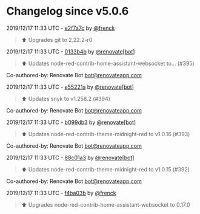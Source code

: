 # Changelog since v5.0.6

2019/12/17 11:33 UTC - [e2f7a7c](https://github.com/hassio-addons/addon-node-red/commit/e2f7a7c9c85ef8ceeffd59858e2bfa580f78825b) by [@frenck](https://github.com/frenck)
> :arrow_up: Upgrades git to 2.22.2-r0 

2019/12/17 11:33 UTC - [0133b4b](https://github.com/hassio-addons/addon-node-red/commit/0133b4b06a7673da4e3d978d4f509be632d658e8) by [@renovate[bot]](https://github.com/apps/renovate)
> :arrow_up: Updates node-red-contrib-home-assistant-websocket to… (#395)



Co-authored-by: Renovate Bot <bot@renovateapp.com> 

2019/12/17 11:33 UTC - [e55221a](https://github.com/hassio-addons/addon-node-red/commit/e55221af40cb2ede4c59db57e9bc63b4fe1aa0f7) by [@renovate[bot]](https://github.com/apps/renovate)
> :arrow_up: Updates snyk to v1.258.2 (#394)



Co-authored-by: Renovate Bot <bot@renovateapp.com> 

2019/12/17 11:33 UTC - [b099db3](https://github.com/hassio-addons/addon-node-red/commit/b099db33e9b9e6f06396eafcf2c8f193506b3d39) by [@renovate[bot]](https://github.com/apps/renovate)
> :arrow_up: Updates node-red-contrib-theme-midnight-red to v1.0.16 (#393)



Co-authored-by: Renovate Bot <bot@renovateapp.com> 

2019/12/17 11:33 UTC - [88c01a3](https://github.com/hassio-addons/addon-node-red/commit/88c01a31bd440e8b5d410cf70cdac558f18adf03) by [@renovate[bot]](https://github.com/apps/renovate)
> :arrow_up: Updates node-red-contrib-theme-midnight-red to v1.0.15 (#392)



Co-authored-by: Renovate Bot <bot@renovateapp.com> 

2019/12/17 11:33 UTC - [f4ba03b](https://github.com/hassio-addons/addon-node-red/commit/f4ba03b4f2338af4f49d28f47bb9842883d0b5b5) by [@frenck](https://github.com/frenck)
> :arrow_up: Upgrades node-red-contrib-home-assistant-websocket to 0.17.0 

